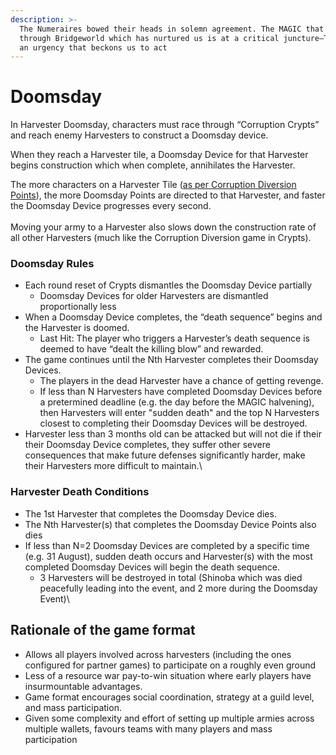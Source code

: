 ```yaml
---
description: >-
  The Numeraires bowed their heads in solemn agreement. The MAGIC that flows
  through Bridgeworld which has nurtured us is at a critical juncture—There is
  an urgency that beckons us to act
---
```


# Doomsday

In Harvester Doomsday, characters must race through “Corruption Crypts” and reach enemy Harvesters to construct a Doomsday device.

When they reach a Harvester tile, a Doomsday Device for that Harvester begins construction which when complete, annihilates the Harvester.&#x20;

The more characters on a Harvester Tile ([as per Corruption Diversion Points](https://docs.bridgeworld.treasure.lol/gameplay/corruption/corruption-crypts#step-5-reaching-the-harvester)), the more Doomsday Points are directed to that Harvester, and faster the Doomsday Device progresses every second.\
\
Moving your army to a Harvester also slows down the construction rate of all other Harvesters (much like the Corruption Diversion game in Crypts).

### Doomsday Rules

* Each round reset of Crypts dismantles the Doomsday Device partially
  * Doomsday Devices for older Harvesters are dismantled proportionally less
* When a Doomsday Device completes, the “death sequence” begins and the Harvester is doomed.
  * Last Hit: The player who triggers a Harvester’s death sequence is deemed to have “dealt the killing blow” and rewarded.
* The game continues until the Nth Harvester completes their Doomsday Devices.
  * The players in the dead Harvester have a chance of getting revenge.
  * If less than N Harvesters have completed Doomsday Devices before a pretermined deadline (e.g. the day before the MAGIC halvening), then Harvesters will enter "sudden death" and the top N Harvesters closest to completing their Doomsday Devices will be destroyed.
* Harvester less than 3 months old can be attacked but will not die if their their Doomsday Device completes, they suffer other severe consequences that make future defenses significantly harder, make their Harvesters more difficult to maintain.\


### Harvester Death Conditions

* The 1st Harvester that completes the Doomsday Device dies.
* The Nth Harvester(s) that completes the Doomsday Device Points also dies
* If less than N=2 Doomsday Devices are completed by a specific time (e.g. 31 August), sudden death occurs and Harvester(s) with the most completed Doomsday Devices will begin the death sequence.
  * 3 Harvesters will be destroyed in total (Shinoba which was died peacefully leading into the event, and 2 more during the Doomsday Event)\


## Rationale of the game format

* Allows all players involved across harvesters (including the ones configured for partner games) to participate on a roughly even ground
* Less of a resource war pay-to-win situation where early players have insurmountable advantages.
* Game format encourages social coordination, strategy at a guild level, and mass participation.
* Given some complexity and effort of setting up multiple armies across multiple wallets, favours teams with many players and mass participation
